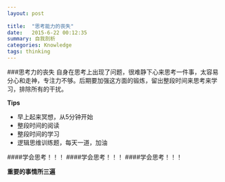 ```yaml
---
layout: post 
  
title:  "思考能力的丧失"
date:   2015-6-22 00:12:35
summary: 自我剖析
categories: Knowledge
tags: thinking 
---
```


###思考力的丧失
自身在思考上出现了问题，很难静下心来思考一件事，太容易分心和走神，<span class="blue">专注力</span>不够。后期要加强这方面的锻炼，留出整段时间来思考来学习，排除所有的干扰。

<strong>Tips</strong>

- 早上起来冥想，从5分钟开始
- 整段时间的阅读
- 整段时间的学习
- 逻辑思维训练题，每天一道，加油

####学会思考！！！
####学会思考！！！
####学会思考！！！

<strong>重要的事情所三遍</strong>
